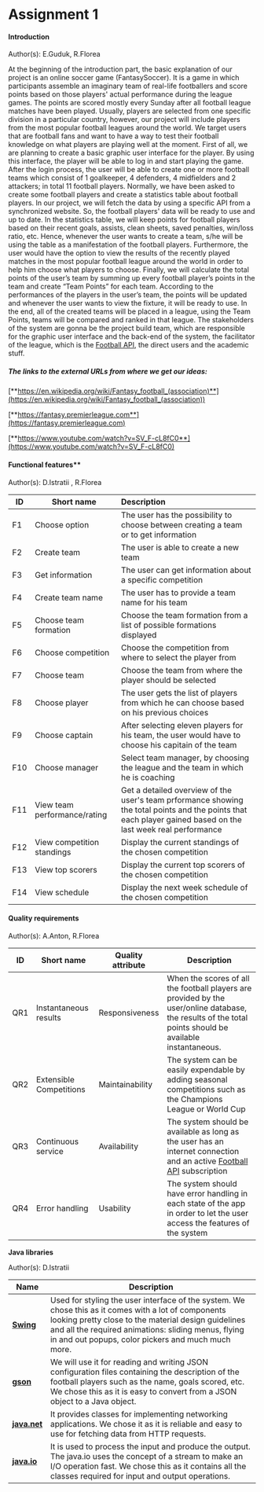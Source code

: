 



# **Assignment 1**



#### **Introduction**

Author(s): E.Guduk, R.Florea

At the beginning of the introduction part, the basic explanation of our project is an online soccer game (FantasySoccer). It is a game in which participants assemble an imaginary team of real-life footballers and score points based on those players' actual performance during the league games. The points are scored mostly every Sunday after all football league matches have been played. Usually, players are selected from one specific division in a particular country, however, our project will include players from the most popular football leagues around the world. We target users that are football fans and want to have a way to test their football knowledge on what players are playing well at the moment. First of all, we are planning to create a basic graphic user interface for the player. By using this interface, the player will be able to log in and start playing the game. After the login process, the user will be able to create one or more football teams which consist of 1 goalkeeper, 4 defenders, 4 midfielders and 2 attackers; in total 11 football players. Normally, we have been asked to create some football players and create a statistics table about football players. In our project, we will fetch the data by using a specific API from a synchronized website. So, the football players' data will be ready to use and up to date. In the statistics table, we will keep points for football players based on their recent goals, assists, clean sheets, saved penalties, win/loss ratio, etc. Hence, whenever the user wants to create a team, s/he will be using the table as a manifestation of the football players.
Furthermore, the user would have the option to view the results of the recently played matches in the most popular football league around the world in order to help him choose what players to choose.
Finally, we will calculate the total points of the user’s team by summing up every football player’s points in the team and create “Team Points” for each team. According to the performances of the players in the user’s team, the points will be updated and whenever the user wants to view the fixture, it will be ready to use. In the end, all of the created teams will be placed in a league, using the Team Points, teams will be compared and ranked in that league. The stakeholders of the system are gonna be the project build team, which are responsible for the graphic user interface and the back-end of the system, the facilitator of the league, which is the [Football API](https://www.football-data.org), the direct users and the academic stuff.

##### **The links to the external URLs from where we get our ideas:**

[**https://en.wikipedia.org/wiki/Fantasy_football_(association)**](https://en.wikipedia.org/wiki/Fantasy_football_(association))

[**https://fantasy.premierleague.com**](https://fantasy.premierleague.com)

[**https://www.youtube.com/watch?v=SV_F-cL8fC0**](https://www.youtube.com/watch?v=SV_F-cL8fC0)



#### Functional features**

Author(s): D.Istratii , R.Florea

| ID   | Short name                   | **Description**                                              |
| ---- | ---------------------------- | :----------------------------------------------------------- |
| F1   | Choose option                | The user has the possibility to choose between creating a team or to get information |
| F2   | Create team                  | The user is able to create a new team                        |
| F3   | Get information              | The user can get information about a specific competition    |
| F4   | Create team name             | The user has to provide a team name for his team             |
| F5   | Choose team formation        | Choose the team formation from a list of possible formations displayed |
| F6   | Choose competition           | Choose the competition from where to select the player from  |
| F7   | Choose team                  | Choose the team from where the player should be selected     |
| F8   | Choose player                | The user gets the list of players from which he can choose based on his previous choices |
| F9   | Choose captain               | After selecting eleven players for his team, the user would have to choose his capitain of the team |
| F10  | Choose manager               | Select team manager, by choosing the league and the team in which he is coaching |
| F11  | View team performance/rating | Get a detailed overview of the user's team prformance showing the total points and the points that each player gained based on the last week real performance |
| F12  | View competition standings   | Display the current standings of the chosen competition      |
| F13  | View top scorers             | Display the current top scorers of the chosen competition    |
| F14  | View schedule                | Display the next week schedule of the chosen competition     |



#### **Quality requirements**

Author(s): A.Anton, R.Florea

| **ID** | **Short name**          | **Quality attribute** | **Description**                                              |
| ------ | ----------------------- | --------------------- | ------------------------------------------------------------ |
| QR1    | Instantaneous results   | Responsiveness        | When the scores of all the football players are provided by the user/online database, the results of the total points should be available instantaneous. |
| QR2    | Extensible Competitions | Maintainability       | The system can be easily expendable by adding seasonal competitions such as the Champions League or World Cup |
| QR3    | Continuous service      | Availability          | The system should be available as long as the user has an internet connection and an active [Football API](https://www.football-data.org) subscription |
| QR4    | Error handling          | Usability             | The system should have error handling in each state of the app in order to let the user access the features of the system |

**Java libraries**

Author(s): D.Istratii

| Name                                                         | Description                                                  |
| ------------------------------------------------------------ | ------------------------------------------------------------ |
| [**Swing**](https://docs.oracle.com/javase/7/docs/api/javax/swing/package-summary.html) | Used for styling the user interface of the system. We chose this as it comes with a lot of components looking pretty close to the material design guidelines and all the required animations: sliding menus, flying in and out popups, color pickers and much much more. |
| [**gson**](https://github.com/google/gson)                   | We will use it for reading and writing JSON configuration files containing the description of the football players such as the name, goals scored, etc. We chose this as it is easy to convert from a JSON object to a Java object. |
| [**java.net**](https://docs.oracle.com/javase/8/docs/api/java/net/package-summary.html) | It provides classes for implementing networking applications. We chose it as it is reliable and easy to use for fetching data from HTTP requests. |
| [**java.io**](https://docs.oracle.com/javase/7/docs/api/java/io/package-summary.html) | It is used to process the input and produce the output. The java.io uses the concept of a stream to make an I/O operation fast. We chose this as it contains all the classes required for input and output operations. |

